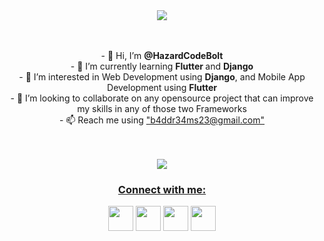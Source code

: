 <div align="center"> 
  <img src="https://images.weserv.nl/?url=avatars.githubusercontent.com/u/93418095?v=4&h=300&w=300&fit=cover&mask=circle&maxage=7d">  
</div>
<br>
<br>
<p align="center">
- 👋 Hi, I’m <strong>@HazardCodeBolt</strong> <br>
- 🌱 I’m currently learning <strong> Flutter </strong> and <strong> Django </strong> <br>
- 👀 I’m interested in Web Development using <strong>Django</strong>, and Mobile App Development using <strong>Flutter</strong> <br>
- 💞️ I’m looking to collaborate on any opensource project that can improve my skills in any of those two Frameworks <br>
- 📫 Reach me using <a href="mailto:b4ddr34ms23@gmail.com"> "b4ddr34ms23@gmail.com" <br>
</p>
<br>
<br>
<div align="center"> 
  <img src="https://github-readme-stats.vercel.app/api?username=HazardCodeBolt&theme=dark&show_icons=true" align="center">   
</div>

<h3 align="center">Connect with me:</h3>
<p align="center">
  <a href="https://twitter.com/2daySaeed" target="blank"><img align="center" src="https://cdn-icons-png.flaticon.com/512/733/733579.png" alt="" height="40" width="40" /></a>
  <a href="https://www.linkedin.com/in/saeed-al-qassabi-a5b916201/" target="blank"><img align="center" src="https://cdn-icons-png.flaticon.com/512/3536/3536505.png" alt="" height="40" width="40" /></a>
  <a href="https://www.instagram.com/saeed_2day/" target="blank"><img align="center" src="https://cdn-icons-png.flaticon.com/512/2111/2111463.png" alt="" height="40" width="40" /></a>
  <a href="https://www.youtube.com/channel/UCY1Rgaw6b-F0ihI6_bLF8dg" target="blank"><img align="center" src="https://cdn-icons-png.flaticon.com/512/1384/1384060.png" alt="" height="40" width="40" /></a>
</p>

<!---
HazardCodeBolt/HazardCodeBolt is a ✨ special ✨ repository because its `README.md` (this file) appears on your GitHub profile.
You can click the Preview link to take a look at your changes.
--->
